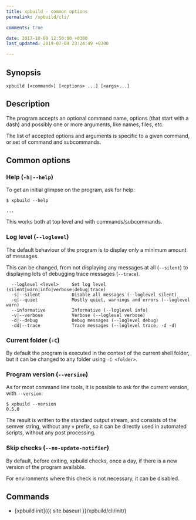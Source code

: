 ```yaml
---
title: xpbuild - common options
permalink: /xpbuild/cli/

comments: true

date: 2017-10-09 12:50:00 +0300
last_updated: 2019-07-04 23:24:49 +0300

---
```


## Synopsis

```
xpbuild [<command>] [<options> ...] [<args>...]
```

## Description


The program accepts an optional command name,
options (that start with a dash) and possibly one or more
arguments, like names, files, etc.

The list of accepted options and arguments is specific to a given
command, or set of command and subcommands.

## Common options

### Help (`-h|--help`)

To get an initial glimpse on the program, ask for help:

```
$ xpbuild --help

...
```

This works both at top level and with commands/subcommands.

### Log level (`--loglevel`)

The default behaviour of the program is to display only a minimum
amount of messages.

This can be changed, from not displaying any messages at all (`--silent`)
to displaying lots of debugging trace messages (`--trace`).

```
  --loglevel <level>     Set log level (silent|warn|info|verbose|debug|trace)
  -s|--silent            Disable all messages (--loglevel silent)
  -q|--quiet             Mostly quiet, warnings and errors (--loglevel warn)
  --informative          Informative (--loglevel info)
  -v|--verbose           Verbose (--loglevel verbose)
  -d|--debug             Debug messages (--loglevel debug)
  -dd|--trace            Trace messages (--loglevel trace, -d -d)
```

### Current folder (`-C`)

By default the program is executed in the context of the current shell
folder, but it can be changed to any folder using `-C <folder>`.

### Program version (`--version`)

As for most command line tools, it is possible to ask for the current
version, with `--version`:

```console
$ xpbuild --version
0.5.0
```

The result is written to the standard output stream, and consists of the
semver string, without any `v` prefix, so it can be directly used in
automated scripts, without any post processing.

### Skip checks (`--no-update-notifier`)

By default, before exiting, xpbuild checks, once a day, if there is a
new version of the program available.

For environments where this check is not necessary, it can be disabled.

## Commands

* [xpbuild init]({{ site.baseurl }}/xpbuild/cli/init/)
